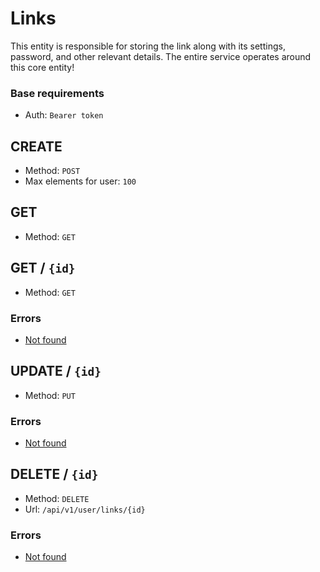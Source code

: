 # Links
This entity is responsible for storing the link along with its settings, password, and other relevant details.
The entire service operates around this core entity!

### Base requirements
- Auth: `Bearer token`

## CREATE
- Method: `POST`
- Max elements for user: `100`


## GET
- Method: `GET`


## GET / `{id}`
- Method: `GET`

### Errors
- [Not found](../misc/errors.md#errors)


## UPDATE / `{id}`
- Method: `PUT`

### Errors
- [Not found](../misc/errors.md#errors)


## DELETE / `{id}`
- Method: `DELETE`
- Url: `/api/v1/user/links/{id}`

### Errors
- [Not found](../misc/errors.md#errors)